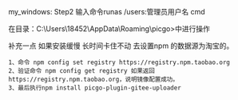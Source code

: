 my_windows:
Step2 输入命令runas /users:管理员用户名 cmd

在目录：C:\Users\18452\AppData\Roaming\picgo>中进行操作

补充一点 如果安装缓慢 长时间卡住不动 去设置npm 的数据源为淘宝的。
```
1、命令 npm config set registry https://registry.npm.taobao.org
2、验证命令 npm config get registry 如果返回 https://registry.npm.taobao.org，说明镜像配置成功。
3、最后执行npm install picgo-plugin-gitee-uploader
```

